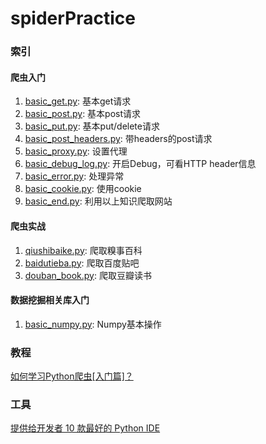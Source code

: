 # spiderPractice

### 索引

#### 爬虫入门
1. [basic_get.py](1.爬虫入门/basic_get.py): 基本get请求
2. [basic_post.py](1.爬虫入门/basic_post.py): 基本post请求
3. [basic_put.py](1.爬虫入门/basic_put.py): 基本put/delete请求
4. [basic_post_headers.py](1.爬虫入门/basic_post_headers.py): 带headers的post请求
5. [basic_proxy.py](1.爬虫入门/basic_proxy.py): 设置代理
6. [basic_debug_log.py](1.爬虫入门/basic_debug_log.py): 开启Debug，可看HTTP header信息
7. [basic_error.py](1.爬虫入门/basic_error.py): 处理异常
8. [basic_cookie.py](1.爬虫入门/basic_cookie.py): 使用cookie
9. [basic_end.py](1.爬虫入门/basic_end.py): 利用以上知识爬取网站

#### 爬虫实战
1. [qiushibaike.py](2.爬虫实战/qiushibaike.py): 爬取糗事百科
2. [baidutieba.py](2.爬虫实战/baidutieba.py): 爬取百度贴吧
3. [douban_book.py](2.爬虫实战/douban_book.py): 爬取豆瓣读书

#### 数据挖掘相关库入门
1. [basic_numpy.py](3.数据挖掘相关库入门/basic_numpy.py): Numpy基本操作



### 教程
[如何学习Python爬虫[入门篇]？](https://zhuanlan.zhihu.com/p/21479334)

### 工具
[提供给开发者 10 款最好的 Python IDE](https://www.oschina.net/news/57468/best-python-ide-for-developers)
